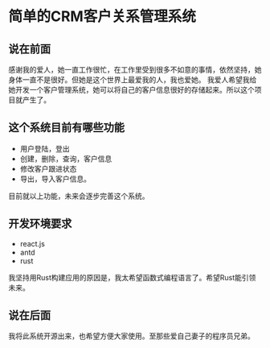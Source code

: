 # 简单的CRM客户关系管理系统

## 说在前面

感谢我的爱人，她一直工作很忙，在工作里受到很多不如意的事情，依然坚持，她身体一直不是很好。但她是这个世界上最爱我的人，我也爱她。
我爱人希望我给她开发一个客户管理系统，她可以将自己的客户信息很好的存储起来。所以这个项目就产生了。



## 这个系统目前有哪些功能

- 用户登陆，登出
- 创建，删除，查询，客户信息
- 修改客户跟进状态
- 导出，导入客户信息。

目前就以上功能，未来会逐步完善这个系统。

## 开发环境要求

- react.js
- antd
- rust

我坚持用Rust构建应用的原因是，我太希望函数式编程语言了。希望Rust能引领未来。

## 说在后面

我将此系统开源出来，也希望方便大家使用。至那些爱自己妻子的程序员兄弟。